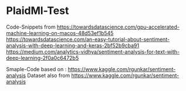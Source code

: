 # PlaidMl-Test
Code-Snippets from 
https://towardsdatascience.com/gpu-accelerated-machine-learning-on-macos-48d53ef1b545
https://towardsdatascience.com/an-easy-tutorial-about-sentiment-analysis-with-deep-learning-and-keras-2bf52b9cba91
https://medium.com/analytics-vidhya/sentiment-analysis-for-text-with-deep-learning-2f0a0c6472b5

Smaple-Code based on : https://www.kaggle.com/rgunkar/sentiment-analysis
Dataset also from https://www.kaggle.com/rgunkar/sentiment-analysis
